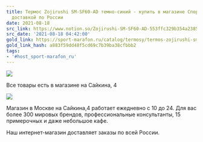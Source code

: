 ```yaml
---
title: Термос Zojirushi SM-SF60-AD темно-синий - купить в магазине Спорт-Марафон с
  доставкой по России
date: 2021-08-18
src_link: https://www.notion.so/Zojirushi-SM-SF60-AD-553ffc329b354a2385b37dc95c5276d5
src_date: '2021-08-18 04:42:00'
gold_link: https://sport-marafon.ru/catalog/termosy/termos-zojirushi-sm-sf60-ad-temno-siniy/
gold_link_hash: a883f59dd48f5cd69c7b39ba38cfbbb2
tags:
- '#host_sport-marafon_ru'
---
```





![](/upload/resize_cache/iblock/cc4/30_30_1/43154_700x400%20%D0%B7%D1%82%D0%BF.png)



 Все товары есть в магазине на Сайкина, 4
 
![](/upload/resize_cache/iblock/cc4/30_30_1/43154_700x400%20%D0%B7%D1%82%D0%BF.png)

 Магазин в Москве на Сайкина,4 работает ежедневно с 10 до 24. Для вас более 300 мировых брендов, профессиональные консультанты, 15 примерочных и даже небольшое кафе. 

Наш интернет-магазин доставляет заказы по всей России.